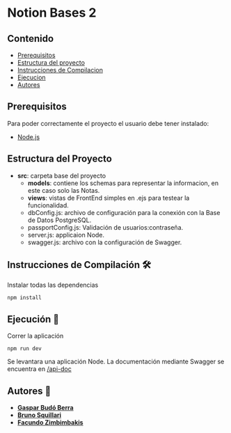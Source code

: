 # Notion Bases 2

## Contenido
- [Prerequisitos](#prerequisitos)
- [Estructura del proyecto](#estructura-del-proyecto)
- [Instrucciones de Compilacion](#instrucciones-de-compilación-%EF%B8%8F)
- [Ejecucion](#ejecución-)
- [Autores](#autores-)

## Prerequisitos
Para poder correctamente el proyecto el usuario debe tener instalado: 
 - [Node.js](https://nodejs.org/en/download/)

## Estructura del Proyecto
- **src**: carpeta base del proyecto
  - **models**: contiene los schemas para representar la informacion, en este caso solo las Notas.
  - **views**: vistas de FrontEnd simples en .ejs para testear la funcionalidad.
  - dbConfig.js: archivo de configuración para la conexión con la Base de Datos PostgreSQL.
  - passportConfig.js: Validación de usuarios:contraseña.
  - server.js: applicaion Node.
  - swagger.js: archivo con la configuración de Swagger.

## Instrucciones de Compilación 🛠️
Instalar todas las dependencias
```
npm install
```

## Ejecución 🚀

Correr la aplicación
```
npm run dev
```

Se levantara una aplicación Node.
La documentación mediante Swagger se encuentra en [/api-doc](http://localhost:3000/api-doc/)


## Autores 💭
* [**Gaspar Budó Berra**](https://github.com/gbudoberra)
* [**Bruno Squillari**](https://github.com/bsquillari)
* [**Facundo Zimbimbakis**](https://github.com/fzimbimbakis)

